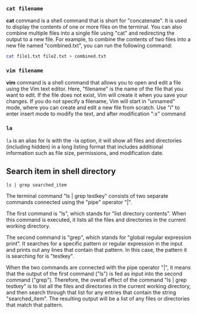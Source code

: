 ### `cat filename` 

**cat** command is a shell command that is short for "concatenate". It is used to display the contents of one or more files on the terminal. You can also combine multiple files into a single file using "cat" and redirecting the output to a new file. For example, to combine the contents of two files into a new file named "combined.txt", you can run the following command:
```bash
cat file1.txt file2.txt > combined.txt
```

### `vim filename`

**vim** command is a shell command that allows you to open and edit a file using the Vim text editor. Here, "filename" is the name of the file that you want to edit. If the file does not exist, Vim will create it when you save your changes. If you do not specify a filename, Vim will start in "unnamed" mode, where you can create and edit a new file from scratch. Use "i" to enter insert mode to modify the text, and after modification ":x" command

### `la`

`la` is an alias for ls with the -la option, it will show all files and directories (including hidden) in a long listing format that includes additional information such as file size, permissions, and modification date.

## Search item in shell directory
```shell
ls | grep searched_item
```
The terminal command "ls | grep testkey" consists of two separate commands connected using the "pipe" operator "|".

The first command is "ls", which stands for "list directory contents". When this command is executed, it lists all the files and directories in the current working directory.

The second command is "grep", which stands for "global regular expression print". It searches for a specific pattern or regular expression in the input and prints out any lines that contain that pattern. In this case, the pattern it is searching for is "testkey".

When the two commands are connected with the pipe operator "|", it means that the output of the first command ("ls") is fed as input into the second command ("grep"). Therefore, the overall effect of the command "ls | grep testkey" is to list all the files and directories in the current working directory, and then search through that list for any entries that contain the string "searched_item". The resulting output will be a list of any files or directories that match that pattern.
